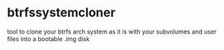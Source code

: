 # btrfssystemcloner
tool to clone your btrfs arch system as it is with your subvolumes and user files into a bootable .img disk
